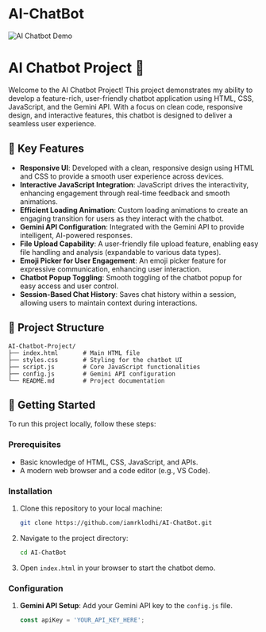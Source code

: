 # AI-ChatBot

![AI Chatbot Demo](./assets/chatbot-demo.jpg)
# AI Chatbot Project 🚀

Welcome to the AI Chatbot Project! This project demonstrates my ability to develop a feature-rich, user-friendly chatbot application using HTML, CSS, JavaScript, and the Gemini API. With a focus on clean code, responsive design, and interactive features, this chatbot is designed to deliver a seamless user experience.

## 🌟 Key Features

- **Responsive UI**: Developed with a clean, responsive design using HTML and CSS to provide a smooth user experience across devices.
- **Interactive JavaScript Integration**: JavaScript drives the interactivity, enhancing engagement through real-time feedback and smooth animations.
- **Efficient Loading Animation**: Custom loading animations to create an engaging transition for users as they interact with the chatbot.
- **Gemini API Configuration**: Integrated with the Gemini API to provide intelligent, AI-powered responses.
- **File Upload Capability**: A user-friendly file upload feature, enabling easy file handling and analysis (expandable to various data types).
- **Emoji Picker for User Engagement**: An emoji picker feature for expressive communication, enhancing user interaction.
- **Chatbot Popup Toggling**: Smooth toggling of the chatbot popup for easy access and user control.
- **Session-Based Chat History**: Saves chat history within a session, allowing users to maintain context during interactions.

## 📂 Project Structure

```plaintext
AI-Chatbot-Project/
├── index.html       # Main HTML file
├── styles.css       # Styling for the chatbot UI
├── script.js        # Core JavaScript functionalities
├── config.js        # Gemini API configuration
└── README.md        # Project documentation
```

## 🚀 Getting Started

To run this project locally, follow these steps:

### Prerequisites

- Basic knowledge of HTML, CSS, JavaScript, and APIs.
- A modern web browser and a code editor (e.g., VS Code).

### Installation

1. Clone this repository to your local machine:
   ```bash
   git clone https://github.com/iamrklodhi/AI-ChatBot.git
   ```

2. Navigate to the project directory:
   ```bash
   cd AI-ChatBot
   ```

3. Open `index.html` in your browser to start the chatbot demo.

### Configuration

1. **Gemini API Setup**: Add your Gemini API key to the `config.js` file.
   ```javascript
   const apiKey = 'YOUR_API_KEY_HERE';
   ```

